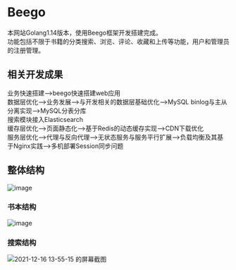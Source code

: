 # Beego
本网站Golang1.14版本，使用Beego框架开发搭建完成。<br>
功能包括不限于书籍的分类搜索、浏览、评论、收藏和上传等功能，用户和管理员的注册管理。<br>

## 相关开发成果
业务快速搭建-->beego快速搭建web应用 <br>
数据层优化-->业务发展-->与开发相关的数据层基础优化-->MySQL binlog与主从分离实现-->MySQL分表分库 <br>
搜索模块接入Elasticsearch <br>
缓存层优化-->页面静态化-->基于Redis的动态缓存实现-->CDN下载优化 <br>
服务层优化-->代理与反向代理-->无状态服务与服务平行扩展-->负载均衡及其基于Nginx实践-->多机部署Session同步问题 <br>




## 整体结构 <br>
![image](https://user-images.githubusercontent.com/32508260/146312532-9284467e-41ef-43c3-8750-e72240719429.png)


### 书本结构 <br>
![image](https://user-images.githubusercontent.com/32508260/146312376-4b8506c7-96b8-4851-892e-281161a1d101.png)

### 搜索结构 <br>
![2021-12-16 13-55-15 的屏幕截图](https://user-images.githubusercontent.com/32508260/146316458-64d583ac-a025-451c-bc12-3a694a66ee54.png)
